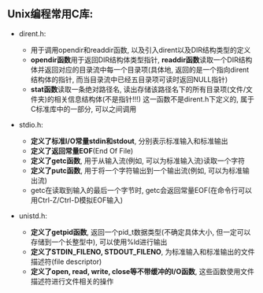 ## Unix编程常用C库:
- dirent.h:
    - 用于调用opendir和readdir函数, 以及引入dirent以及DIR结构类型的定义
    - **opendir函数**用于返回DIR结构体类型指针, **readdir函数**读取一个DIR结构体并返回对应的目录流中每一个目录项(具体地, 返回的是一个指向dirent结构体的指针, 而当目录流中已经五目录项可读时返回NULL指针)
    - **stat函数**读取一条绝对路径名, 读出存储该路径名下的所有目录项(文件/文件夹)的相关信息结构体(不是指针!!!) 这一函数不是dirent.h下定义的, 属于C标准库中的一部分, 可以之间调用

- stdio.h:
    - **定义了标准I/O常量stdin和stdout**, 分别表示标准输入和标准输出
    - **定义了返回常量EOF**(End Of File)
    - **定义了getc函数**, 用于从输入流(例如, 可以为标准输入流)读取一个字符
    - **定义了putc函数**, 用于将一个字符输出到一个输出流(例如, 可以为标准输出流)
    - getc在读取到输入的最后一个字节时, getc会返回常量EOF(在命令行可以用Ctrl-Z/Ctrl-D模拟EOF输入)
- unistd.h:
    - **定义了getpid函数**, 返回一个pid_t数据类型(不确定具体大小, 但一定可以存储到一个长整型中), 可以使用%ld进行输出
    - **定义了STDIN_FILENO, STDOUT_FILENO**, 为标准输入和标准输出的文件描述符(file descriptor)
    - **定义了open, read, write, close等不带缓冲的I/O函数**, 这些函数使用文件描述符进行文件相关的操作